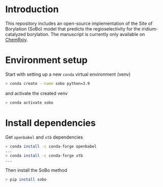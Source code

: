 # Introduction

This repository includes an open-source implementation of the Site of Borylation (SoBo) model that predicts the regioselectivity for the iridium-catalyzed borylation.
The manuscript is currently only available on [ChemRxiv](https://chemrxiv.org/engage/chemrxiv/article-details/6362ce5aaca1981770efe240).

# Environment setup

Start with setting up a new `conda` virtual environment (venv)

```bash
> conda create --name sobo python=3.9
```

and activate the created venv

```bash
> conda activate sobo
```

# Install dependencies

Get `openbabel` and `xtb` dependencies

```bash
> conda install -c conda-forge openbabel
...
> conda install -c conda-forge xtb
...
```

Then install the SoBo method

```bash
> pip install sobo
```
